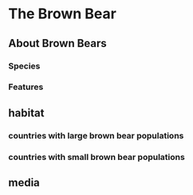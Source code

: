 <body>
  <h1>The Brown Bear</h1>
  <h2>About Brown Bears</h2>
  <h3>Species</h3>
  <h3>Features</h3>
  <h2>habitat</h2>
  <h3>countries with large brown bear populations</h3>
  <h3>countries with small brown bear populations</h3>
  <h2>media</h2>
  
  
  
</body>
